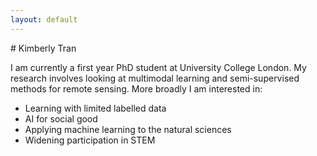 ```yaml
---
layout: default
---
```


<div class="lead pretty-links">
# Kimberly Tran

I am currently a first year PhD student at University College London. My research involves looking at multimodal learning and semi-supervised methods for remote sensing. More broadly I am interested in:

* Learning with limited labelled data
* AI for social good
* Applying machine learning to the natural sciences
* Widening participation in STEM
</div>
